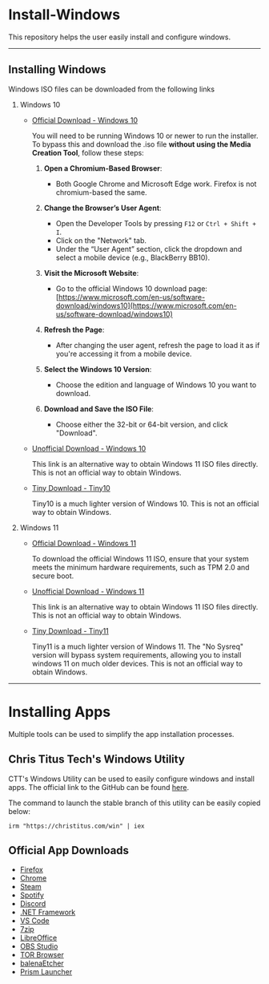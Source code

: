 # Install-Windows
This repository helps the user easily install and configure windows.

---

## Installing Windows
Windows ISO files can be downloaded from the following links
1. Windows 10
    - [Official Download - Windows 10](https://www.microsoft.com/en-us/software-download/windows10)
  
      You will need to be running Windows 10 or newer to run the installer.
      To bypass this and download the .iso file **without using the Media Creation Tool**, follow these steps:
      
      1. **Open a Chromium-Based Browser**:
         - Both Google Chrome and Microsoft Edge work. Firefox is not chromium-based the same.
      
      2. **Change the Browser’s User Agent**:
         - Open the Developer Tools by pressing `F12` or `Ctrl + Shift + I`.
         - Click on the "Network" tab.
         - Under the “User Agent” section, click the dropdown and select a mobile device (e.g., BlackBerry BB10).
      
      3. **Visit the Microsoft Website**:
         - Go to the official Windows 10 download page:  
           [https://www.microsoft.com/en-us/software-download/windows10](https://www.microsoft.com/en-us/software-download/windows10)
      
      4. **Refresh the Page**:
         - After changing the user agent, refresh the page to load it as if you're accessing it from a mobile device.
      
      5. **Select the Windows 10 Version**:
         - Choose the edition and language of Windows 10 you want to download.
      
      6. **Download and Save the ISO File**:
         - Choose either the 32-bit or 64-bit version, and click "Download".
      
    - [Unofficial Download - Windows 10](https://os.click/en/Windows:Windows_10)
  
      This link is an alternative way to obtain Windows 11 ISO files directly. This is not an official way to obtain Windows.
    - [Tiny Download - Tiny10](https://archive.org/details/tiny-10-23-h2)
  
      Tiny10 is a much lighter version of Windows 10. This is not an official way to obtain Windows.

1. Windows 11
    - [Official Download - Windows 11](https://www.microsoft.com/en-gb/software-download/windows11)
  
      To download the official Windows 11 ISO, ensure that your system meets the minimum hardware requirements, such as TPM 2.0 and secure boot.
    - [Unofficial Download - Windows 11](https://os.click/en/Windows:Windows_11)
  
      This link is an alternative way to obtain Windows 11 ISO files directly. This is not an official way to obtain Windows.
    - [Tiny Download - Tiny11](https://archive.org/details/tiny-11-NTDEV)
  
      Tiny11 is a much lighter version of Windows 11. The "No Sysreq" version will bypass system requirements, allowing you to install windows 11 on much older devices. This is not an official way to obtain Windows.

---

# Installing Apps
Multiple tools can be used to simplify the app installation processes.

## Chris Titus Tech's Windows Utility
CTT's Windows Utility can be used to easily configure windows and install apps.
The official link to the GitHub can be found [here]([https://github.com/ChrisTitusTech/winutil](https://github.com/ChrisTitusTech/winutil)).

The command to launch the stable branch of this utility can be easily copied below:

    irm "https://christitus.com/win" | iex

## Official App Downloads

* [Firefox](https://www.mozilla.org/en-US/firefox/new/)
* [Chrome](https://www.google.com/chrome/index.html)
* [Steam](https://store.steampowered.com/about/)
* [Spotify](https://www.spotify.com/us/download/)
* [Discord](https://discord.com/download)
* [.NET Framework](https://dotnet.microsoft.com/en-us/download)
* [VS Code](https://code.visualstudio.com/Download)
* [7zip](https://www.7-zip.org/download.html)
* [LibreOffice](https://www.libreoffice.org/download/download-libreoffice/)
* [OBS Studio](https://obsproject.com/download)
* [TOR Browser](https://www.torproject.org/download/)
* [balenaEtcher](https://etcher.balena.io/)
* [Prism Launcher](https://prismlauncher.org/download/)
